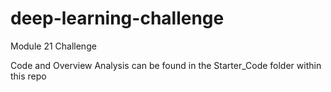 # deep-learning-challenge
Module 21 Challenge

Code and Overview Analysis can be found in the Starter_Code folder within this repo
